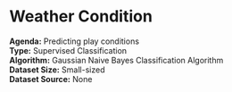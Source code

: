 # Weather Condition

<b>Agenda:</b> Predicting play conditions <br/>
<b>Type:</b> Supervised Classification <br/>
<b>Algorithm:</b> Gaussian Naive Bayes Classification Algorithm <br/>
<b>Dataset Size:</b> Small-sized <br/>
<b>Dataset Source:</b> None <br/>
